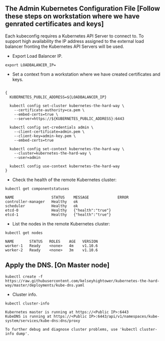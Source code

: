 ## The Admin Kubernetes Configuration File [Follow these steps on workstation where we have genrated certificates and keys]

Each kubeconfig requires a Kubernetes API Server to connect to. To support high availability the IP address assigned to the external load balancer fronting the Kubernetes API Servers will be used.

- Export Load Balancer IP.

```command
export LOADBALANCER_IP=
```

- Set a context from a workstation where we have created certificates and keys.

```command

{
  KUBERNETES_PUBLIC_ADDRESS=${LOADBALANCER_IP}

  kubectl config set-cluster kubernetes-the-hard-way \
    --certificate-authority=ca.pem \
    --embed-certs=true \
    --server=https://${KUBERNETES_PUBLIC_ADDRESS}:6443

  kubectl config set-credentials admin \
    --client-certificate=admin.pem \
    --client-key=admin-key.pem \
    --embed-certs=true

  kubectl config set-context kubernetes-the-hard-way \
    --cluster=kubernetes-the-hard-way \
    --user=admin

  kubectl config use-context kubernetes-the-hard-way
}
```

- Check the health of the remote Kubernetes cluster:

```command
kubectl get componentstatuses
```
```
NAME                 STATUS    MESSAGE             ERROR
controller-manager   Healthy   ok
scheduler            Healthy   ok
etcd-0               Healthy   {"health":"true"}
etcd-1               Healthy   {"health":"true"}
```

- List the nodes in the remote Kubernetes cluster:

```command
kubectl get nodes
```
```
NAME       STATUS   ROLES    AGE   VERSION
worker-1   Ready    <none>   4m    v1.10.6
worker-2   Ready    <none>   3m    v1.10.6
```



## Apply the DNS. [On Master node]

```command
kubectl create -f https://raw.githubusercontent.com/kelseyhightower/kubernetes-the-hard-way/master/deployments/kube-dns.yaml
```


- Cluster info.

```command
kubectl cluster-info
```
```
Kubernetes master is running at https://<Public IP>:6443
KubeDNS is running at https://<Public IP>:6443/api/v1/namespaces/kube-system/services/kube-dns:dns/proxy

To further debug and diagnose cluster problems, use 'kubectl cluster-info dump'.
```
